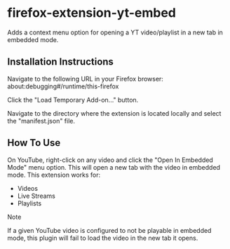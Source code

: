 # firefox-extension-yt-embed
Adds a context menu option for opening a YT video/playlist in a new tab in embedded mode.
## Installation Instructions
Navigate to the following URL in your Firefox browser: about:debugging#/runtime/this-firefox

Click the "Load Temporary Add-on..." button.

Navigate to the directory where the extension is located locally and select the "manifest.json" file.
## How To Use
On YouTube, right-click on any video and click the "Open In Embedded Mode" menu option. This will open a new tab with the video in embedded mode.
This extension works for:
+ Videos
+ Live Streams
+ Playlists
> [!NOTE]
> If a given YouTube video is configured to not be playable in embedded mode, this plugin will fail to load the video in the new tab it opens.
